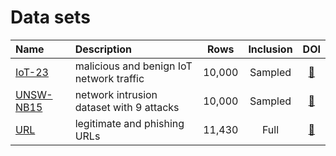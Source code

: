 # Data sets

| Name             | Description                              |  Rows  | Inclusion |    DOI     |
|:-----------------|:-----------------------------------------|:------:|:---------:|:----------:|
| [IoT-23][iot]    | malicious and benign IoT network traffic | 10,000 |  Sampled  | [🔗][iotd] |
| [UNSW-NB15][uns] | network intrusion dataset with 9 attacks | 10,000 |  Sampled  | [🔗][unsd] |
| [URL][url]       | legitimate and phishing URLs             | 11,430 |   Full    | [🔗][urld] |



[iot]: https://www.stratosphereips.org/datasets-iot23/
[iotd]: https://doi.org/10.5281/zenodo.4743746
[uns]: https://research.unsw.edu.au/projects/unsw-nb15-dataset
[unsd]: https://doi.org/10.1109/MilCIS.2015.7348942
[url]: https://data.mendeley.com/datasets/c2gw7fy2j4/3
[urld]: https://doi.org/10.1016/j.engappai.2021.104347
